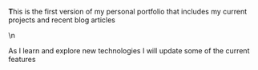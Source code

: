 <p> <b>T</b>his is the first version of my personal portfolio that includes my current projects and recent blog articles</p>
\n
<p>As I learn and explore new technologies I will update some of the current features</p>


